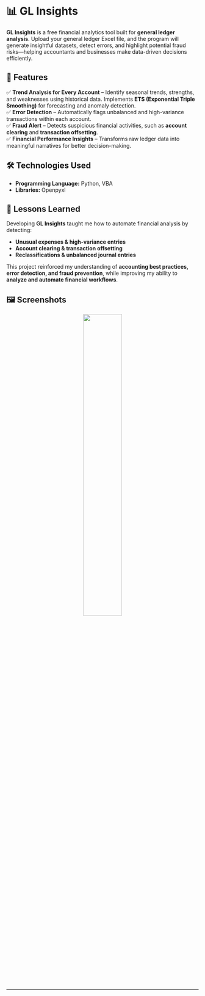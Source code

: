 # 📊 GL Insights  

**GL Insights** is a free financial analytics tool built for **general ledger analysis**. Upload your general ledger Excel file, and the program will generate insightful datasets, detect errors, and highlight potential fraud risks—helping accountants and businesses make data-driven decisions efficiently.  

## 🎯 Features  
✅ **Trend Analysis for Every Account** – Identify seasonal trends, strengths, and weaknesses using historical data. Implements **ETS (Exponential Triple Smoothing)** for forecasting and anomaly detection.  
✅ **Error Detection** – Automatically flags unbalanced and high-variance transactions within each account.  
✅ **Fraud Alert** – Detects suspicious financial activities, such as **account clearing** and **transaction offsetting**.  
✅ **Financial Performance Insights** – Transforms raw ledger data into meaningful narratives for better decision-making.  

## 🛠️ Technologies Used  
- **Programming Language:** Python, VBA
- **Libraries:** Openpyxl

## 🚀 Lessons Learned  
Developing **GL Insights** taught me how to automate financial analysis by detecting:  
- **Unusual expenses & high-variance entries**  
- **Account clearing & transaction offsetting**  
- **Reclassifications & unbalanced journal entries**  

This project reinforced my understanding of **accounting best practices, error detection, and fraud prevention**, while improving my ability to **analyze and automate financial workflows**.  

## 🖼️ Screenshots  
<p align="center">
  <img src="https://github.com/user-attachments/assets/1c115c1e-a018-4268-813a-6f9d8b01a65a" width="45%" />
</p>

---
